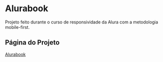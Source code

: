 # Alurabook

Projeto feito durante o curso de responsividade da Alura com a metodologia mobile-first.

## Página do Projeto

[Alurabook](https://yapeansa.github.io/alurabook/)
